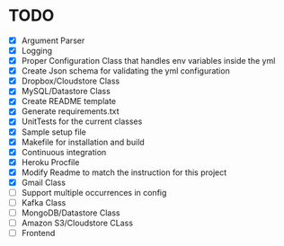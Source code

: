 # TODO
- [X] Argument Parser
- [X] Logging
- [X] Proper Configuration Class that handles env variables inside the yml
- [X] Create Json schema for validating the yml configuration
- [X] Dropbox/Cloudstore Class
- [X] MySQL/Datastore Class
- [X] Create README template
- [X] Generate requirements.txt
- [X] UnitTests for the current classes
- [X] Sample setup file
- [X] Makefile for installation and build
- [X] Continuous integration
- [X] Heroku Procfile
- [X] Modify Readme to match the instruction for this project
- [X] Gmail Class
- [ ] Support multiple occurrences in config
- [ ] Kafka Class
- [ ] MongoDB/Datastore Class
- [ ] Amazon S3/Cloudstore CLass
- [ ] Frontend
